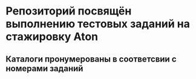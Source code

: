 # Репозиторий посвящён выполнению тестовых заданий на стажировку Aton
## Каталоги пронумерованы в соответсвии с номерами заданий
